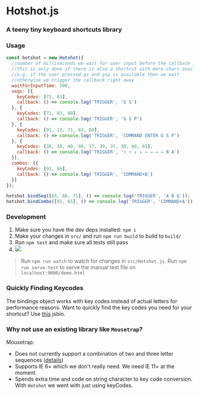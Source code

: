 Hotshot.js
==========
### A teeny tiny keyboard shortcuts library

### Usage
```js
const hotshot = new Hotshot({
  //number of milliseconds we wait for user input before the callback is triggered
  //this is only done if there is also a shortcut with more chars available
  //e.g. if the user pressed gs and gsp is available then we wait
  //otherwise we trigger the callback right away
  waitForInputTime: 500, 
  seqs: [{
    keyCodes: [71, 83],
    callback: () => console.log('TRIGGER', 'G S')
  }, {
    keyCodes: [71, 83, 80],
    callback: () => console.log('TRIGGER', 'G S P')
  }, {
    keyCodes: [91, 13, 71, 83, 80],
    callback: () => console.log('TRIGGER', 'COMMAND ENTER G S P')
  }, {
    keyCodes: [38, 38, 40, 40, 37, 39, 37, 39, 66, 65],
    callback: () => console.log('TRIGGER', '↑ ↑ ↓ ↓ ← → ← → B A')
  }],
  combos: [{
    keyCodes: [91, 66],
    callback: () => console.log('TRIGGER', 'COMMAND+B')
  }]
});

hotshot.bindSeq([65, 66, 71], () => console.log('TRIGGER', 'A B G'));
hotshot.bindCombo([91, 65], () => console.log('TRIGGER', 'COMMAND+A'));
```

### Development
1. Make sure you have the dev deps installed: `npm i`
2. Make your changes in `src/` and run `npm run build` to build to `build/`
3. Run `npm test` and make sure all tests still pass
4. ![](http://media.tumblr.com/tumblr_meh2kbVICW1rrdzra.gif)

> Run `npm run watch` to watch for changes in `src/Hotshot.js`.
> Run `npm run serve-test` to serve the manual test file on `localhost:9000/demo.html`

### Quickly Finding Keycodes
The bindings object works with key codes instead of actual letters for performance reasons. Want to quickly find the key codes you need for your shortcut? Use [this](http://jsbin.com/yayocohace/embed?js,console,output) jsbin.

### Why not use an existing library like `Mousetrap`?
Mousetrap:
- Does not currently support a combination of two and three letter sequences ([details](https://github.com/ccampbell/mousetrap/issues/362))
- Supports IE 6+ which we don't really need. We need IE 11+ at the moment.
- Spends extra time and code on string character to key code conversion. With `Hotshot` we went with just using keyCodes.
